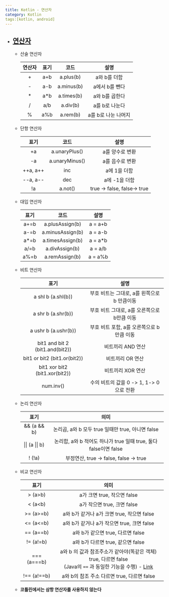 ```yaml
---
title: Kotlin - 연산자
category: Kotlin
tags:[kotlin, android]
---
```


- ## [**연산자**](https://kotlinlang.org/docs/reference/keyword-reference.html)

  - 산술 연산자

    | 연산자 | 표기 |    코드    |        설명         |
    | :----: | :--: | :--------: | :-----------------: |
    |   +    | a+b  | a.plus(b)  |    a와 b를 더함     |
    |   -    | a-b  | a.minus(b) |   a에서 b를 뺀다    |
    |   *    | a*b  | a.times(b) |   a와 b를 곱한다    |
    |   /    | a/b  |  a.div(b)  |   a를 b로 나눈다    |
    |   %    | a%b  |  a.rem(b)  | a를 b로 나눈 나머지 |

  - 단항 연산자

    |   표기   |      코드      |            설명             |
    | :------: | :------------: | :-------------------------: |
    |    +a    | a.unaryPlus()  |       a를 양수로 변환       |
    |    -a    | a.unaryMinus() |       a를 음수로 변환       |
    | ++a, a++ |      inc       |        a에 1을 더함         |
    | --a, a-- |      dec       |        a에 -1을 더함        |
    |    !a    |    a.not()     | true -> false, false-> true |

  - 대입 연산자

    | 표기 |       코드       |  설명   |
    | :--: | :--------------: | :-----: |
    | a+=b | a.plusAssign(b)  | a = a+b |
    | a-=b | a.minusAssign(b) | a = a-b |
    | a*=b | a.timesAssign(b) | a = a*b |
    | a/=b |  a.divAssign(b)  | a = a/b |
    | a%=b |  a.remAssign(b)  | a = a%b |

  - 비트 연산자

    |              표기               |                    설명                     |
    | :-----------------------------: | :-----------------------------------------: |
    |       a shl b (a.shl(b))        | 부호 비트는 그대로, a를 왼쪽으로 b 만큼이동 |
    |       a shr b (a.shr(b))        | 부호 비트 그대로, a를 오른쪽으로 b만큼 이동 |
    |      a ushr b (a.ushr(b))       | 부호 비트 포함, a를 오른쪽으로 b 만큼 이동  |
    | bit1 and bit 2 (bit1.and(bit2)) |              비트끼리 AND 연산              |
    |  bit1 or bit2 (bit1.or(bit2))   |              비트끼리 OR 연산               |
    | bit1 xor bit2 (bit1.xor(bit2))  |              비트끼리 XOR 연산              |
    |            num.inv()            |  수의 비트의 값을 0 -> 1, 1-> 0 으로 전환   |

  - 논리 연산자

    |      표기       |                             의미                             |
    | :-------------: | :----------------------------------------------------------: |
    |   && (a && b)   |      논리곱, a와 b 모두 true 일때만 true, 아니면 false       |
    | \|\| (a \|\| b) | 논리합, a와 b 적어도 하나가 true 일때 true, 둘다 false이면 false |
    |     ! (!a)      |            부정연산, true -> false, false -> true            |

  - 비교 연산자

    |    표기     |                             의미                             |
    | :---------: | :----------------------------------------------------------: |
    |   > (a>b)   |                 a가 크면 true, 작으면 false                  |
    |   < (a<b)   |                 a가 작으면 true, 크면 false                  |
    |  >= (a>=b)  |          a와 b가 같거나 a가 크면 true, 작으면 false          |
    |  <= (a<=b)  |          a와 b가 같거나 a가 작으면 true, 크면 false          |
    |  == (a==b)  |              a와 b가 같으면 true, 다르면 false               |
    |  != (a!=b)  |              a와 b가 다르면 true, 같으면 false               |
    | === (a===b) | a와 b 의 값과 참조주소가 같아야(똑같은 객체) true, 다르면 false<br />(Java의 `==` 과 동일한 기능을 수행) - [Link](https://kotlinlang.org/docs/reference/equality.html) |
    | !== (a!==b) |         a와 b의 참조 주소 다르면 true, 다르면 false          |

  - **코틀린에서는 삼항 연산자를 사용하지 않는다**

